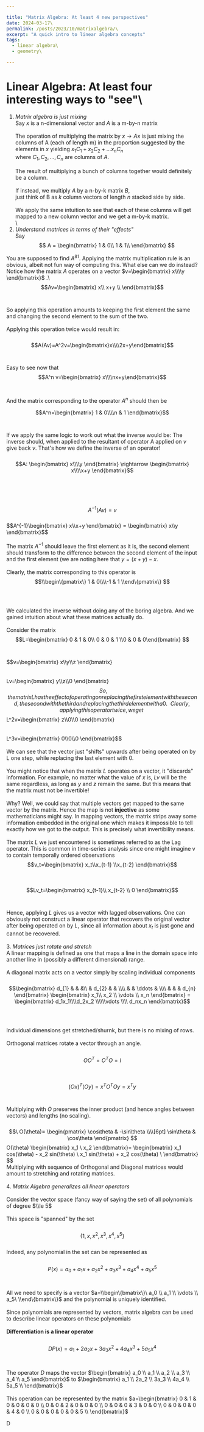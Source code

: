 ```yaml
---

title: "Matrix Algebra: At least 4 new perspectives"
date: 2024-03-17\
permalink: /posts/2023/10/matrixalgebra/\
excerpt: "A quick intro to linear algebra concepts"
tags:
  - linear algebra\
  - geometry\

---
```


# Linear Algebra: At least four interesting ways to "see"\

1. *Matrix algebra is just mixing*\
Say $x$ is a n-dimensional vector and $A$ is a m-by-n matrix\
\
The operation of multiplying the matrix by $x \rightarrow Ax$ is just mixing the columns of A (each of length m) in the proportion suggested by the elements in $x$ yielding $x_1 C_1+x_2C_2+\dots x_n C_n$
\
where $C_1,C_2, \dots ,C_n$ are columns of $A$.\
\
The result of multiplying a bunch of columns together would definitely be a column.\
\
If instead, we multiply $A$ by a n-by-k matrix $B$,\
just think of B as $k$ column vectors of length $n$ stacked side by side.\
\
We apply the same intuition to see that each of these columns will get mapped to a new column vector and we get a m-by-k matrix.\
\
2. *Understand matrices in terms of their "effects"*\
Say $$ A =
\begin{bmatrix} 
1 & 0\\
1 & 1\\
\end{bmatrix}
$$

You are supposed to find $A^{81}$. Applying the matrix multiplication rule is an obvious, albeit not fun way of computing this. What else can we do instead? Notice how the matrix $A$ operates on a vector $v=\begin{bmatrix} x\\\\y \end{bmatrix}$
.\\
$$Av=\begin{bmatrix} x\\ x+y \\ \end{bmatrix}$$\
\
So applying this operation amounts to keeping the first element the same and changing the second element to the sum of the two.\
\
Applying this operation twice would result in:\
\
$$A(Av)=A^2v=\begin{bmatrix}x\\\\2x+y\end{bmatrix}$$\
\
Easy to see now that $$A^n v=\begin{bmatrix} x\\\\nx+y\end{bmatrix}$$\
\
And the matrix corresponding to the operator $A^n$ should then be

$$A^n=\begin{bmatrix} 1 & 0\\\\n & 1 \end{bmatrix}$$\
\
If we apply the same logic to work out what the inverse would be: The inverse should, when applied to the resultant of operator A applied on $v$ give back $v$. That's how we define the inverse of an operator!\
\
$$A: \begin{bmatrix} x\\\\y \end{bmatrix} \rightarrow \begin{bmatrix} x\\\\x+y \end{bmatrix}$$\
\
\
\
$$A^{-1}(Av)=v$$\
$$A^{-1}\begin{bmatrix\} x\\\\x+y \end{bmatrix} = \begin{bmatrix} x\\\\y \end{bmatrix}$$\
\
The matrix $A^{-1}$ should leave the first element as it is, the second element should transform to the difference between the second element of the input and the first element (we are noting here that  $y = (x+y) - x$.\
\
Clearly, the matrix corresponding to this operator is \
$$\\begin\{pmatrix\} 1 & 0\\\\-1 & 1 \\end\{pmatrix\} $$\
\
\
We calculated the inverse without doing any of the boring algebra. And we gained intuition about what these matrices actually do. \
\
Consider the matrix $$L=\begin{bmatrix} 0 & 1 & 0\\ 0 & 0 & 1 \\0 & 0 & 0\end{bmatrix} $$\
\
$$v=\begin{bmatrix} x\\\\y\\\\z \end{bmatrix\} $$\
\
$$Lv=\begin{bmatrix} y\\\\z\\\\0 \end{bmatrix} $$\
\
So, the matrix L has the effect of operating on  replacing the first element with the second, the second with the third and replacing the third element with a 0.\
\
Clearly, applying this operator twice, we get\
$$L^2v=\begin{bmatrix} z\\\\0\\\\0 \end{bmatrix}$$ \
$$L^3v=\begin{bmatrix} 0\\\\0\\\\0 \end{bmatrix}$$ \
\
We can see that the vector just "shifts" upwards after being operated on by L one step, while replacing the last element with 0. \
\
You might notice that when the matrix $L$ operates on a vector, it "discards" information. For example, no matter what the value of $x$ is, $Lv$ will be the same regardless, as long as $y$ and $z$ remain the same. But this means that the matrix must not be invertible! \
\
Why? Well, we could say that multiple vectors get mapped to the same vector by the matrix. Hence the map is not **injective** as some mathematicians might say. In mapping vectors, the matrix strips away some information embedded in the original one which makes it impossible to tell exactly how we got to the output. This is precisely what invertibility means. \
\
The matrix $L$ we just encountered is sometimes referred to as the Lag operator. This is common in time-series analysis since one might imagine v to contain temporally ordered observations $$v_t=\begin{bmatrix} x_t\\x_{t-1} \\x_{t-2} \end{bmatrix}$$ \
\
$$Lv_t=\begin{bmatrix} x_{t-1}\\ x_{t-2} \\ 0 \end{bmatrix}$$ \
\
Hence, applying $L$ gives us a vector with lagged observations. One can obviously not construct a linear operator that recovers the original vector after being operated on by $L$, since all information about $x_t$ is just gone and cannot be recovered.\
\
3. *Matrices just rotate and stretch*\
A linear mapping is defined as one that maps a line in the domain space into another line in (possibly a different dimensional) range.\
\
A diagonal matrix acts on a vector simply by scaling individual components\
\
$$\begin{bmatrix}
   d_{1} &  &  &\\
   & d_{2} &  & \\\\
   &  &  \ddots & \\\\
   &  &   & d_{n}
 \end{bmatrix} 
 \begin{bmatrix} x_1\\ x_2 \\ \vdots \\ x_n \end{bmatrix} = 
\begin{bmatrix} d_1x_1\\\\d_2x_2 \\\\\\vdots \\\\ d_nx_n \end{bmatrix}$$
\
\
\
Individual dimensions get stretched/shurnk, but there is no mixing of rows.\
\
Orthogonal matrices rotate a vector through an angle.\
\
$$OO^T=O^TO=I$$\
\
$$(Ox)^T(Oy)=x^TO^TOy=x^Ty$$\
\
Multiplying with $O$ preserves the inner product (and hence angles between vectors) and lengths (no scaling).\
\
$$\
O(\theta)=
\begin{pmatrix}
\cos\theta & -\sin\theta \\\\[6pt]
\sin\theta & \cos\theta
\end{pmatrix}
$$O(\theta) \begin{bmatrix} x_1 \\ x_2 \end{bmatrix}=
\begin{bmatrix}
x_1 cos(\theta) - x_2 sin(\theta) \\
x_1 sin(\theta) + x_2 cos(\theta) \\
\end{bmatrix}
$$
\
Multiplying with sequence of Orthogonal and Diagonal matrices would amount to stretching and rotating matrices.\
\
4. *Matrix Algebra generalizes all linear operators*\
\
Consider the vector space (fancy way of saying the set) of all polynomials of degree $\\le 5$\
\
This space is "spanned" by the set\
\
$$\{1,x,x^2,x^3,x^4,x^5\}$$
\
Indeed, any polynomial in the set can be represented as \
\
$$P(x)=a_0+a_1 x+a_2 x^2 +a_3 x^3 + a_4 x^4 +a_5 x^5$$\
\
 All we need to specify is a vector  $a=\\begin\{bmatrix\}\
 a_0 \\
 a_1 \\
 \vdots \\
 a_5\
 \\end\{bmatrix\}$ and the polynomial is uniquely identified. \
\
Since polynomials are represented by vectors, matrix algebra can be used to describe linear operators on these polynomials\
\
**Differentiation is a linear operator**\
\
$$DP(x)=a_1 + 2a_2 x + 3a_3 x^2 + 4 a_4 x^3 +5 a_5 x^4$$\
\
The operator $D$ maps the vector $\begin{bmatrix}
 a_0 \\
 a_1 \\
 a_2 \\
 a_3 \\
 a_4 \\
 a_5
 \end{bmatrix}$ to $\begin{bmatrix}
 a_1 \\
 2a_2 \\
 3a_3 \\
 4a_4 \\
 5a_5 \\
 \end{bmatrix}$\
 \
This operation can be represented by the matrix
$a=\begin{bmatrix}
 0 & 1 & 0 & 0 & 0 & 0 \\
 0 & 0 & 2 & 0 & 0 & 0 \\
 0 & 0 & 0 & 3 & 0 & 0 \\
 0 & 0 & 0 & 0 & 4 & 0 \\
 0 & 0 & 0 & 0 & 0 & 5 \\
 \end{bmatrix}$

D